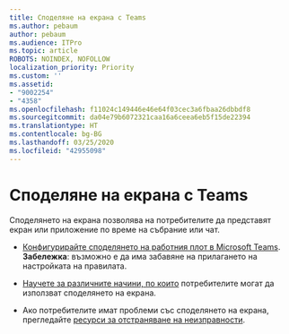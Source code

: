```yaml
---
title: Споделяне на екрана с Teams
ms.author: pebaum
author: pebaum
ms.audience: ITPro
ms.topic: article
ROBOTS: NOINDEX, NOFOLLOW
localization_priority: Priority
ms.custom: ''
ms.assetid:
- "9002254"
- "4358"
ms.openlocfilehash: f11024c149446e46e64f03cec3a6fbaa26dbbdf8
ms.sourcegitcommit: da04e79b6072321caa16a6ceea6eb5f15de22394
ms.translationtype: HT
ms.contentlocale: bg-BG
ms.lasthandoff: 03/25/2020
ms.locfileid: "42955098"
---
```

# <a name="screen-sharing-with-teams"></a>Споделяне на екрана с Teams

Споделянето на екрана позволява на потребителите да представят екран или приложение по време на събрание или чат.

- [Конфигурирайте споделянето на работния плот в Microsoft Teams](https://docs.microsoft.com/microsoftteams/configure-desktop-sharing). **Забележка**: възможно е да има забавяне на прилагането на настройката на правилата. 

- [Научете за различните начини, по които](https://docs.microsoft.com/microsoftteams/meeting-policies-in-teams#meeting-policy-settings---content-sharing) потребителите могат да използват споделянето на екрана. 

- Ако потребителите имат проблеми със споделянето на екрана, прегледайте [ресурси за отстраняване на неизправности](https://docs.microsoft.com/microsoftteams/connectivity-issues). 
